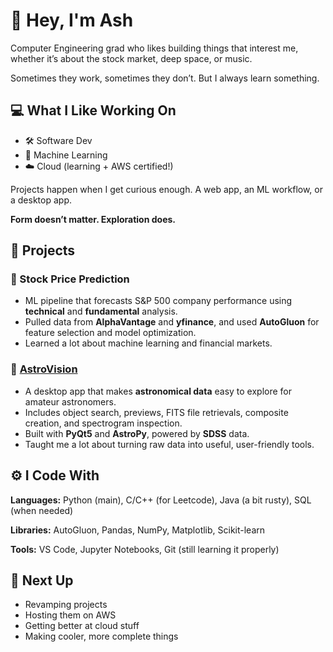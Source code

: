# 👋 Hey, I'm Ash

Computer Engineering grad who likes building things that interest me, whether it’s about the stock market, deep space, or music.

Sometimes they work, sometimes they don’t. But I always learn something.


## 💻 What I Like Working On

- 🛠️ Software Dev  
- 🧠 Machine Learning  
- ☁️ Cloud (learning + AWS certified!)

Projects happen when I get curious enough. A web app, an ML workflow, or a desktop app.  

**Form doesn’t matter. Exploration does.**


## 🧪 Projects

### 🎯 Stock Price Prediction  
- ML pipeline that forecasts S&P 500 company performance using **technical** and **fundamental** analysis.  
- Pulled data from **AlphaVantage** and **yfinance**, and used **AutoGluon** for feature selection and model optimization.  
- Learned a lot about machine learning and financial markets.

### 🌌 [AstroVision](https://github.com/aishaElGhazaly/AstroVision)  
- A desktop app that makes **astronomical data** easy to explore for amateur astronomers.  
- Includes object search, previews, FITS file retrievals, composite creation, and spectrogram inspection.  
- Built with **PyQt5** and **AstroPy**, powered by **SDSS** data.  
- Taught me a lot about turning raw data into useful, user-friendly tools.


## ⚙️ I Code With

**Languages:** Python (main), C/C++ (for Leetcode), Java (a bit rusty), SQL (when needed)  

**Libraries:** AutoGluon, Pandas, NumPy, Matplotlib, Scikit-learn  

**Tools:** VS Code, Jupyter Notebooks, Git (still learning it properly)


## 🚀 Next Up

- Revamping projects  
- Hosting them on AWS  
- Getting better at cloud stuff  
- Making cooler, more complete things
